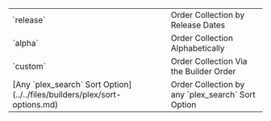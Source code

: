 <table class="clearTable">
    <tr>
        <td>`release`</td>
        <td>Order Collection by Release Dates</td>
    </tr><tr>
        <td>`alpha`</td>
        <td>Order Collection Alphabetically</td>
    </tr><tr>
        <td>`custom`</td><td>Order Collection Via the Builder Order</td>
    </tr><tr>
        <td>[Any `plex_search` Sort Option](../../files/builders/plex/sort-options.md)</td>
        <td>Order Collection by any `plex_search` Sort Option</td>
    </tr>
</table>